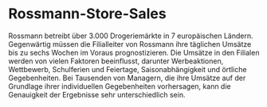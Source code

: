 # Rossmann-Store-Sales

Rossmann betreibt über 3.000 Drogeriemärkte in 7 europäischen Ländern. Gegenwärtig müssen die Filialleiter von Rossmann ihre täglichen Umsätze bis zu sechs Wochen im Voraus prognostizieren. Die Umsätze in den Filialen werden von vielen Faktoren beeinflusst, darunter Werbeaktionen, Wettbewerb, Schulferien und Feiertage, Saisonabhängigkeit und örtliche Gegebenheiten. Bei Tausenden von Managern, die ihre Umsätze auf der Grundlage ihrer individuellen Gegebenheiten vorhersagen, kann die Genauigkeit der Ergebnisse sehr unterschiedlich sein.
